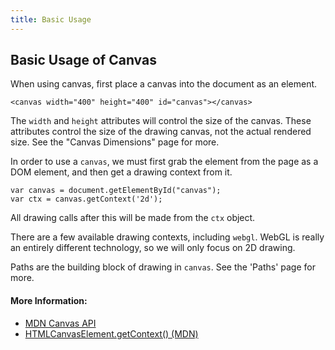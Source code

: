 ```yaml
---
title: Basic Usage
---
```

## Basic Usage of Canvas

When using canvas, first place a canvas into the document as an element.

```
<canvas width="400" height="400" id="canvas"></canvas>
```

The `width` and `height` attributes will control the size of the canvas. These attributes control the size of the drawing canvas, not the actual rendered size. See the "Canvas Dimensions" page for more.

In order to use a `canvas`, we must first grab the element from the page as a DOM element, and then get a drawing context from it.

```
var canvas = document.getElementById("canvas");
var ctx = canvas.getContext('2d');
```

All drawing calls after this will be made from the `ctx` object.

There are a few available drawing contexts, including `webgl`. WebGL is really an entirely different technology, so we will only focus on 2D drawing.

Paths are the building block of drawing in `canvas`. See the 'Paths' page for more.

#### More Information:

- [MDN Canvas API](https://developer.mozilla.org/en-US/docs/Web/API/Canvas_API)
- [HTMLCanvasElement.getContext() (MDN)](https://developer.mozilla.org/en-US/docs/Web/API/HTMLCanvasElement/getContext)
